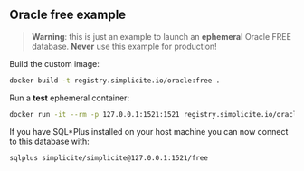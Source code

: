 Oracle free example
-------------------

> **Warning**: this is just an example to launch an **ephemeral** Oracle FREE database.
> **Never** use this example for production!

Build the custom image:

```bash
docker build -t registry.simplicite.io/oracle:free .
```

Run a **test** ephemeral container:

```bash
docker run -it --rm -p 127.0.0.1:1521:1521 registry.simplicite.io/oracle:free
```

If you have SQL*Plus installed on your host machine you can now connect to this database with:

```bash
sqlplus simplicite/simplicite@127.0.0.1:1521/free
```
